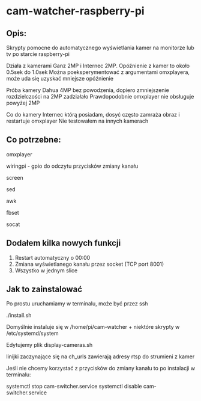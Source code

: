 # cam-watcher-raspberry-pi

## Opis:

Skrypty pomocne do automatycznego wyświetlania kamer na monitorze lub tv
po starcie raspberry-pi

Działa z kamerami Ganz 2MP i Internec 2MP.
Opóźnienie z kamer to około 0.5sek do 1.0sek
Można poeksperymentować z argumentami omxplayera,
może uda się uzyskać mniejsze opóźnienie

Próba kamery Dahua 4MP bez powodzenia, 
dopiero zmniejszenie rozdzielczości na 2MP zadziałało
Prawdopodobnie omxplayer nie obsługuje powyżej 2MP

Co do kamery Internec którą posiadam,
dosyć często zamraża obraz i restartuje omxplayer
Nie testowałem na innych kamerach


## Co potrzebne:

omxplayer

wiringpi - gpio do odczytu przycisków zmiany kanału

screen

sed

awk

fbset

socat

## Dodałem kilka nowych funkcji

1. Restart automatyczny o 00:00
2. Zmiana wyświetlanego kanału przez socket (TCP port 8001)
3. Wszystko w jednym slice

## Jak to zainstalować

Po prostu uruchamiamy w terminalu, może być przez ssh

./install.sh

Domyślnie instaluje się w /home/pi/cam-watcher + niektóre skrypty w /etc/systemd/system

Edytujemy plik display-cameras.sh

linijki zaczynające się na ch_urls zawierają adresy rtsp do strumieni z kamer

Jeśli nie chcemy korzystać z przycisków do zmiany kanału to po instalacji w terminalu:

systemctl stop cam-switcher.service
systemctl disable cam-switcher.service



